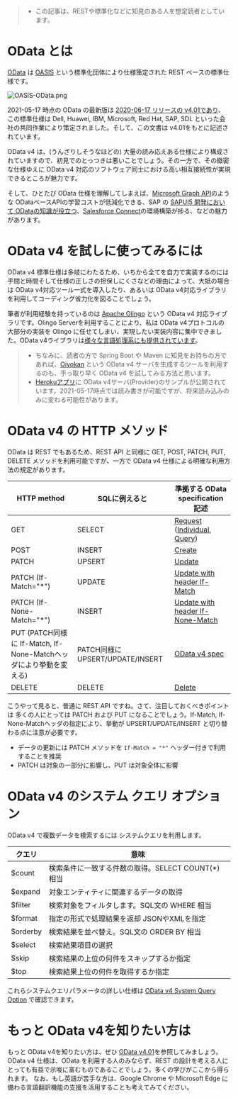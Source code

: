 > * この記事は、RESTや標準化などに知見のある人を想定読者としています。

# OData とは
[OData](https://www.odata.org/) は [OASIS](https://www.oasis-open.org/) という標準化団体により仕様策定された REST ベースの標準仕様です。

![OASIS-OData.png](https://qiita-image-store.s3.ap-northeast-1.amazonaws.com/0/105739/b8c30beb-759c-21f3-66f0-55127917819c.png)

2021-05-17 時点の OData の最新版は [2020-06-17 リリースの v4.01であり](https://www.oasis-open.org/2020/06/17/new-version-of-rest-based-open-data-protocol-odata-approved-as-oasis-standard/)、この標準仕様は Dell, Huawei, IBM, Microsoft, Red Hat, SAP, SDL といった会社の共同作業により策定されました。そして、この文書は v4.01をもとに記述されています。

OData v4 は、(うんざりしそうなほどの) 大量の読み応えある仕様により構成されていますので、初見でのとっつきは悪いことでしょう。その一方で、その緻密な仕様ゆえに OData v4 対応のソフトウェア同士における高い相互接続性が実現できるところが魅力です。

そして、ひとたび OData 仕様を理解してしまえば、[Microsoft Graph API](https://docs.microsoft.com/ja-jp/graph/query-parameters)のような ODataベースAPIの学習コストが低減化できる、SAP の [SAPUI5 開発において ODataの知識が役立つ](https://qiita.com/tami/items/411a226d1ea6bb25b5f1)、[Salesforce Connect](https://help.salesforce.com/articleView?id=sf.platform_connect_about.htm&type=5)の環境構築が捗る、などの魅力があります。

# OData v4 を試しに使ってみるには

OData v4 標準仕様は多岐にわたるため、いちから全てを自力で実装するのには手間と時間そして仕様の正しさの担保しにくさなどの理由によって、大抵の場合は OData v4対応ツール一式を導入したり、あるいは OData v4対応ライブラリを利用してコーディング省力化を図ることでしょう。

筆者が利用経験を持っているのは [Apache Olingo](https://olingo.apache.org/doc/odata4/index.html) という OData v4 対応ライブラリです。Olingo Serverを利用することにより、私は OData v4プロトコルの大部分の実装を Olingo に任せてしまい、実現したい実装内容に集中できました。OData v4ライブラリは[様々な言語処理系にも提供されています](https://www.odata.org/libraries/)。

> - ちなみに、読者の方で Spring Boot や Maven に知見をお持ちの方であれば、[Oiyokan](https://qiita.com/igapyon/items/3fbdb0f3d3520a54f2a9) という OData v4 サーバを生成するツールを利用するのも、手っ取り早く OData v4 を試してみる方法と思います。
> - [Herokuアプリ](https://oiyokan.herokuapp.com/odata4.svc/)に OData v4サーバ(Provider)のサンプルが公開されています。2021-05-17時点では読み書きが可能ですが、将来読み込みのみに変わる可能性があります。

# OData v4 の HTTP メソッド

OData は REST でもあるため、REST API と同様に GET, POST, PATCH, PUT, DELETE メソッドを利用可能ですが、一方で OData v4 仕様による明確な利用方法の規定があります。

| HTTP method               | SQLに例えると | 準拠する OData specification 記述               |
| ------                    | ------            | ------                                             |
| GET                       | SELECT            | [Request](https://docs.oasis-open.org/odata/odata/v4.01/odata-v4.01-part1-protocol.html#sec_RequestingData) ([Individual](https://docs.oasis-open.org/odata/odata/v4.01/odata-v4.01-part1-protocol.html#sec_RequestingIndividualEntities), [Query](https://docs.oasis-open.org/odata/odata/v4.01/odata-v4.01-part1-protocol.html#sec_SystemQueryOptionselect)) |
| POST                      | INSERT            | [Create](https://docs.oasis-open.org/odata/odata/v4.01/odata-v4.01-part1-protocol.html#sec_CreateanEntity) |
| PATCH                     | UPSERT            | [Update](https://docs.oasis-open.org/odata/odata/v4.01/odata-v4.01-part1-protocol.html#sec_UpdateanEntity) |
| PATCH (If-Match="*")      | UPDATE            | [Update with header If-Match](https://docs.oasis-open.org/odata/odata/v4.01/odata-v4.01-part1-protocol.html#sec_HeaderIfMatch) |
| PATCH (If-None-Match="*") | INSERT            | [Update with header If-None-Match](https://docs.oasis-open.org/odata/odata/v4.01/odata-v4.01-part1-protocol.html#sec_HeaderIfNoneMatch) |
| PUT (PATCH同様に If-Match, If-None-Matchヘッダにより挙動を変える)                      | PATCH同様に UPSERT/UPDATE/INSERT   | [OData v4 spec](https://docs.oasis-open.org/odata/odata/v4.01/odata-v4.01-part1-protocol.html#sec_UpdateanEntity) |
| DELETE                    | DELETE            | [Delete](https://docs.oasis-open.org/odata/odata/v4.01/odata-v4.01-part1-protocol.html#sec_DeleteanEntity) |

こうやって見ると、普通に REST API ですね。さて、注目しておくべきポイントは 多くの人にとっては PATCH および PUT になることでしょう。If-Match, If-None-Matchヘッダの指定により、挙動が UPSERT/UPDATE/INSERT と切り替わる点に注意が必要です。

- データの更新には PATCH メソッドを `If-Match = "*"` ヘッダー付きで利用することを推奨
- PATCH は対象の一部分に影響し、PUT は対象全体に影響

# OData v4 のシステム クエリ オプション

OData v4 で複数データを検索するには システムクエリを利用します。

| クエリ     | 意味                                         |
| ---      | ---                                         | 
| $count   | 検索条件に一致する件数の取得。SELECT COUNT(*) 相当 |
| $expand  | 対象エンティティに関連するデータの取得               |
| $filter  | 検索対象をフィルタします。SQL文の WHERE 相当        |
| $format  | 指定の形式で処理結果を返却 JSONやXMLを指定        |
| $orderby | 検索結果を並べ替え。SQL文の ORDER BY 相当        |
| $select  | 検索結果項目の選択                            |
| $skip    | 検索結果の上位の何件をスキップするか指定           |
| $top     | 検索結果上位の何件を取得するか指定               |

これらシステムクエリパラメータの詳しい仕様は [OData v4 System Query Option](https://docs.oasis-open.org/odata/odata/v4.01/odata-v4.01-part2-url-conventions.html#_Toc31361038) で確認できます。

# もっと OData v4を知りたい方は

もっと OData v4を知りたい方は、ぜひ [OData v4.01](
https://docs.oasis-open.org/odata/odata/v4.01/odata-v4.01-part1-protocol.html)を参照してみましょう。
OData v4 仕様は、OData を利用する人のみならず、REST の設計を考える人にとっても有益で示唆に富むものであることでしょう。多くの学びがここから得られます。
なお、もし英語が苦手な方は、Google Chrome や Microsoft Edge に備わる言語翻訳機能の支援を活用することも考えてみてください。
